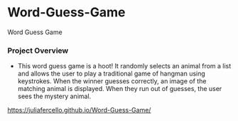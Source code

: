 # Word-Guess-Game
Word Guess Game

### Project Overview

* This word guess game is a hoot!  It randomly selects an animal from a list and allows the user to play a traditional game of hangman using keystrokes.  When the winner guesses correctly, an image of the matching animal is displayed.  When they run out of guesses, the user sees the mystery animal. 

<a href="https://juliafercello.github.io/Word-Guess-Game/">https://juliafercello.github.io/Word-Guess-Game/</a>
